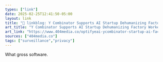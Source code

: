 ```yaml
---
types: ["link"]
date: 2025-02-25T12:41:50-05:00
layout: link
title: "🔗 linkblog: Y Combinator Supports AI Startup Dehumanizing Factory Workers'"
art_title: "Y Combinator Supports AI Startup Dehumanizing Factory Workers"
art_link: "https://www.404media.co/optifyeai-ycombinator-startup-ai-factory/"
sources: ["404media.co"]
tags: ["surveillance","privacy"]
---
```

What gross software.

